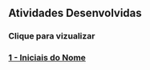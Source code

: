 ## Atividades Desenvolvidas
### Clique para vizualizar
### [1 - Iniciais do Nome](Iniciais/note.ipynb)
